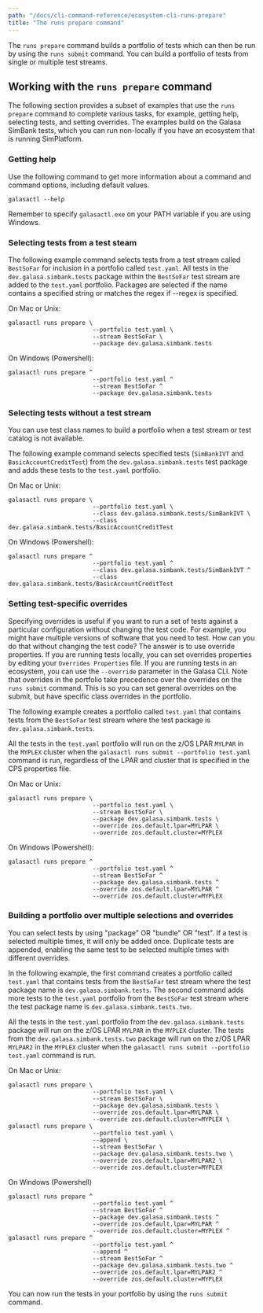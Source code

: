 ```yaml
---
path: "/docs/cli-command-reference/ecosystem-cli-runs-prepare"
title: "The runs prepare command"
---
```


The `runs prepare` command builds a portfolio of tests which can then be run by using the `runs submit` command. You can build a portfolio of tests from single or multiple test streams. 

## Working with the `runs prepare` command

The following section provides a subset of examples that use the `runs prepare` command to complete various tasks, for example, getting help, selecting tests, and setting overrides. The examples build on the Galasa SimBank tests, which you can run non-locally if you have an ecosystem that is running SimPlatform.

### Getting help

Use the following command to get more information about a command and command options, including default values.

```
galasactl --help
```

Remember to specify `galasactl.exe` on your PATH variable if you are using Windows.

### Selecting tests from a test steam

The following example command selects tests from a test stream called `BestSoFar` for inclusion in a portfolio called `test.yaml`. All tests in the `dev.galasa.simbank.tests`  package within the `BestSoFar` test stream are added to the `test.yaml` portfolio. Packages are selected if the name contains a specified string or matches the regex if --regex is specified.  

On Mac or Unix:

```
galasactl runs prepare \
                        --portfolio test.yaml \
                        --stream BestSoFar \
                        --package dev.galasa.simbank.tests
```

On Windows (Powershell):

```
galasactl runs prepare ^
                        --portfolio test.yaml ^
                        --stream BestSoFar ^
                        --package dev.galasa.simbank.tests
```

### Selecting tests without a test stream

You can use test class names to build a portfolio when a test stream or test catalog is not available. 

The following example command selects specified tests (`SimBankIVT` and `BasicAccountCreditTest`) from the `dev.galasa.simbank.tests` test package and adds these tests to the `test.yaml` portfolio. 

On Mac or Unix:

```
galasactl runs prepare \
                        --portfolio test.yaml \
                        --class dev.galasa.simbank.tests/SimBankIVT \
                        --class dev.galasa.simbank.tests/BasicAccountCreditTest
```

On Windows (Powershell):

```
galasactl runs prepare ^
                        --portfolio test.yaml ^
                        --class dev.galasa.simbank.tests/SimBankIVT ^
                        --class dev.galasa.simbank.tests/BasicAccountCreditTest
```


### Setting test-specific overrides

Specifying overrides is useful if you want to run a set of tests against a particular configuration without changing the test code. For example, you might have multiple versions of software that you need to test. How can you do that without changing the test code? The answer is to use override properties. If you are running tests locally, you can set overrides properties by editing your `Overrides Properties` file. If you are running tests in an ecosystem, you can use the `--override` parameter in the Galasa CLI. Note that overrides in the portfolio take precedence over the overrides on the `runs submit` command. This is so you can set general overrides on the submit, but have specific class overrides in the portfolio.

The following example creates a portfolio called `test.yaml` that contains tests from the `BestSoFar` test stream where the test package is `dev.galasa.simbank.tests`.

All the tests in the `test.yaml` portfolio will run on the z/OS LPAR `MYLPAR` in the `MYPLEX` cluster when the `galasactl runs submit --portfolio test.yaml` command is run, regardless of the LPAR and cluster that is specified in the CPS properties file.

On Mac or Unix:

```
galasactl runs prepare \
                        --portfolio test.yaml \
                        --stream BestSoFar \
                        --package dev.galasa.simbank.tests \
                        --override zos.default.lpar=MYLPAR \
                        --override zos.default.cluster=MYPLEX
```

On Windows (Powershell):

```
galasactl runs prepare ^
                        --portfolio test.yaml ^
                        --stream BestSoFar ^
                        --package dev.galasa.simbank.tests ^
                        --override zos.default.lpar=MYLPAR ^
                        --override zos.default.cluster=MYPLEX
```


### Building a portfolio over multiple selections and overrides

You can select tests by using "package" OR "bundle" OR "test". If a test is selected multiple times, it will only be added once. Duplicate tests are appended, enabling the same test to be selected multiple times with different overrides.

In the following example, the first command creates a portfolio called `test.yaml` that contains tests from the `BestSoFar` test stream where the test package name is `dev.galasa.simbank.tests`. The second command adds more tests to the `test.yaml` portfolio from the `BestSoFar` test stream where the test package name is `dev.galasa.simbank.tests.two`. 

All the tests in the `test.yaml` portfolio from the `dev.galasa.simbank.tests` package will run on the z/OS LPAR `MYLPAR` in the `MYPLEX` cluster. The tests from the `dev.galasa.simbank.tests.two` package will run on the z/OS LPAR `MYLPAR2` in the `MYPLEX` cluster when the `galasactl runs submit --portfolio test.yaml` command is run.

On Mac or Unix:

```
galasactl runs prepare \
                        --portfolio test.yaml \
                        --stream BestSoFar \
                        --package dev.galasa.simbank.tests \
                        --override zos.default.lpar=MYLPAR \
                        --override zos.default.cluster=MYPLEX \
galasactl runs prepare \
                        --portfolio test.yaml \
                        --append \
                        --stream BestSoFar \
                        --package dev.galasa.simbank.tests.two \
                        --override zos.default.lpar=MYLPAR2 \
                        --override zos.default.cluster=MYPLEX
```

On Windows (Powershell)
```
galasactl runs prepare ^
                        --portfolio test.yaml ^
                        --stream BestSoFar ^
                        --package dev.galasa.simbank.tests ^
                        --override zos.default.lpar=MYLPAR ^
                        --override zos.default.cluster=MYPLEX ^
galasactl runs prepare ^
                        --portfolio test.yaml ^
                        --append ^
                        --stream BestSoFar ^
                        --package dev.galasa.simbank.tests.two ^
                        --override zos.default.lpar=MYLPAR2 ^
                        --override zos.default.cluster=MYPLEX
```

You can now run the tests in your portfolio by using the `runs submit` command.